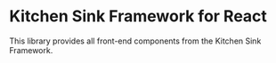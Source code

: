 # Kitchen Sink Framework for React

This library provides all front-end components from the Kitchen Sink Framework.
